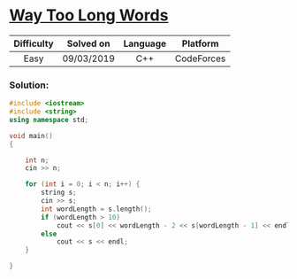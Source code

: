 # [Way Too Long Words](https://codeforces.com/contest/71/problem/A)

| Difficulty | Solved on  | Language   | Platform   |
| :--------: | :--------: | :--------: | :--------: |
| Easy       | 09/03/2019 | C++        | CodeForces |

### Solution:

```c++
#include <iostream>
#include <string>
using namespace std;

void main()
{

    int n;
    cin >> n;

    for (int i = 0; i < n; i++) {
        string s;
        cin >> s;
        int wordLength = s.length();
        if (wordLength > 10)
            cout << s[0] << wordLength - 2 << s[wordLength - 1] << endl;
        else
            cout << s << endl;
    }

}
```